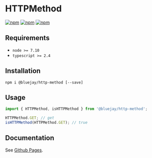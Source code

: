 # HTTPMethod

[![npm](https://img.shields.io/npm/v/@bluejay/http-method.svg?style=flat-square)](https://www.npmjs.com/package/@bluejay/http-method)
 [![npm](https://img.shields.io/npm/dm/@bluejay/http-method.svg?style=flat-square)](https://www.npmjs.com/package/@bluejay/http-method)
[![npm](https://img.shields.io/npm/l/@bluejay/http-method.svg?style=flat-square)](https://www.npmjs.com/package/@bluejay/http-method)

## Requirements

- `node >= 7.10`
- `typescript >= 2.4`

## Installation

`npm i @bluejay/http-method [--save]`

## Usage

```typescript
import { HTTPMethod, isHTTPMethod } from '@bluejay/http-method';

HTTPMethod.GET; // get
isHTTPMethod(HTTPMethod.GET); // true
```

## Documentation

See [Github Pages](https://bluebirds-blue-jay.github.io/http-method/).
